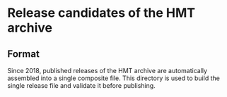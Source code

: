 
# Release candidates of the HMT archive

## Format

Since 2018, published releases of the HMT archive are automatically assembled into a single composite file.  This directory is used to build the single release file and validate it before publishing.
